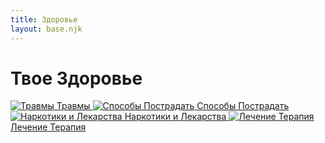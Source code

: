 ```yaml
---
title: Здоровье
layout: base.njk
---
```


# Твое Здоровье

<div class="tile-grid">
  <a href="{{ '/health/wounds/' | url }}" class="tile-button">
    <img src="{{ '/images/content/health/wounds.png' | url }}" alt="Травмы" />
    <span>Травмы</span>
  </a>
  <a href="{{ '/health/other/' | url }}" class="tile-button">
    <img src="{{ '/images/content/health/other.png' | url }}" alt="Способы Пострадать" />
    <span>Способы Пострадать</span>
  </a>
  <a href="{{ '/health/drugs_medicine/' | url }}" class="tile-button">
    <img src="{{ '/images/content/health/drugs_medicine.png' | url }}" alt="Наркотики и Лекарства" />
    <span>Наркотики и Лекарства</span>
  </a>
  <a href="{{ '/health/healing_therapy_implants/' | url }}" class="tile-button">
    <img src="{{ '/images/content/health/healing_therapy_implants.png' | url }}" alt="Лечение Терапия" />
    <span>Лечение Терапия</span>
  </a>
</div>